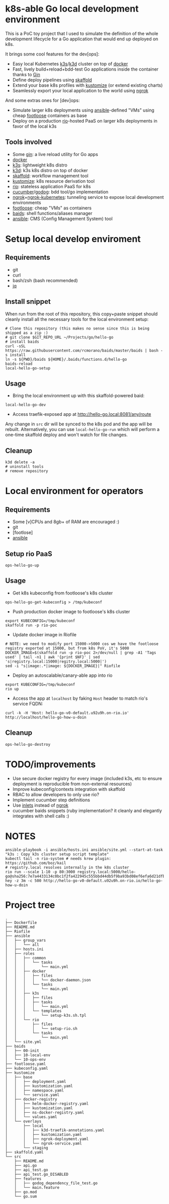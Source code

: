# k8s-able Go local development environment

This is a PoC toy project that I used to simulate the definition of the whole development lifecycle for a Go application that would end up deployed on k8s.

It brings some cool features for the dev[ops]:

* Easy local Kubernetes [k3s]/[k3d] cluster on top of [docker]
* Fast, lively build+reload+bdd-test Go applications inside the container thanks to [Gin]
* Define deploy pipelines using [skaffold]
* Extend your base k8s profiles with [kustomize] (or extend existing charts)
* Seamlessly export your local application to the world using [ngrok]

And some extras ones for [dev]ops:

* Simulate larger k8s deployments using [ansible]-defined "VMs" using cheap [footloose] containers as base
* Deploy on a production [rio]-hosted PaaS on larger k8s deployments in favor of the local k3s

## Tools involved

* Some [gin]: a live reload utility for Go apps
* [docker]
* [k3s]: lightweight k8s distro
* [k3d]: k3s k8s distro on top of docker
* [skaffold]: workflow management tool
* [kustomize]: k8s resource derivation tool
* [rio]: stateless application PaaS for k8s
* [cucumber]/[godog]: bdd tool/go implementation
* [ngrok]+[ngrok-kubernetes]: tunneling service to expose local development environments
* [footloose]: cheap "VMs" as containers
* [baids]: shell functions/aliases manager
* [ansible]: CMS (Config Management System) tool

# Setup local develop enviroment

## Requirements

* git
* curl
* bash/zsh (bash recommended)
* [jq]

## Install snippet

When run from the root of this repository, this copy+paste snippet should cleanly install all the necessary tools for the local environment setup:

```
# Clone this repository (this makes no sense since this is being shipped as a zip :)
# git clone $GIT_REPO_URL ~/Projects/go/hello-go
# install baids
curl -sSL https://raw.githubusercontent.com/rcmorano/baids/master/baids | bash -s install
ln -s ${PWD}/baids ${HOME}/.baids/functions.d/hello-go
baids-reload
local-hello-go-setup
```

## Usage

* Bring the local environment up with this skaffold-powered baid: 
```
local-hello-go-dev
```
* Access traefik-exposed app at http://hello-go.local:8081/any/route

Any change in `src` dir will be synced to the k8s pod and the app will be rebuilt. Alternatively, you can use `local-hello-go-run` which will perform a one-time skaffold deploy and won't watch for file changes. 

## Cleanup

```
k3d delete -a
# uninstall tools
# remove repository
```

# Local environment for operators 

## Requirements

* Some [v]CPUs and 8gb+ of RAM are encouraged :)
* git
* [footlose]
* [ansible]

## Setup rio PaaS

```
ops-hello-go-up
```

## Usage

* Get k8s kubeconfig from footloose's k8s cluster
```
ops-hello-go-get-kubeconfig > /tmp/kubeconf
```
* Push production docker image to footloose's k8s cluster
```
export KUBECONFIG=/tmp/kubeconf
skaffold run -p rio-poc
```
* Update docker image in Riofile
```
# NOTE: we need to modify port 15000->5000 cos we have the footloose registry exported at 15000, but from k8s PoV, it's 5000
DOCKER_IMAGE=$(skaffold run -p rio-poc 2>/dev/null | grep -A1 'Tags used' | tail -n1 | awk '{print $NF}' | sed 's|registry.local:15000|regitry.local:5000|')
sed -i "s|image:.*|image: ${DOCKER_IMAGE}|" Riofile
```
* Deploy an autoscalable/canary-able app into rio
```
export KUBECONFIG=/tmp/kubeconf
rio up 
```
* Access the app at `localhost` by faking `Host` header to match rio's service FQDN:
```
curl -k -H 'Host: hello-go-v0-default.u92u9h.on-rio.io' http://localhost/hello-go-how-u-doin
```

## Cleanup

```
ops-hello-go-destroy
```

# TODO/improvements

* Use secure docker registry for every image (included k3s, etc to ensure deployment is reproducible from non-external resources)
* Improve kubeconfig/contexts integration with skaffold
* RBAC to allow developers to only use rio?
* Implement cucumber step definitions
* Use [inlets] instead of [ngrok]
* cucumber baids snippets (ruby implementation? it cleanly and elegantly integrates with shell calls :)

# NOTES

```
ansible-playbook -i ansible/hosts.ini ansible/site.yml --start-at-task "k3s : Copy k3s cluster setup script template"
kubectl tail -n rio-system # needs krew plugin: https://github.com/boz/kail
# registry.local resolves internally in the k8s cluster
rio run --scale 1-10 -p 80:3000 registry.local:5000/hello-go@sha256:7e7a4433134c0bc1f2fa422945c555bbd44db5f9ba93bd08ef6efa6d21dfbcce
hey -z 3m -c 500 http://hello-go-v0-default.u92u9h.on-rio.io/hello-go-how-u-doin
```

# Project tree

```
.
├── Dockerfile
├── README.md
├── Riofile
├── ansible
│   ├── group_vars
│   │   └── all
│   ├── hosts.ini
│   ├── roles
│   │   ├── common
│   │   │   └── tasks
│   │   │       └── main.yml
│   │   ├── docker
│   │   │   ├── files
│   │   │   │   └── docker-daemon.json
│   │   │   └── tasks
│   │   │       └── main.yml
│   │   ├── k3s
│   │   │   ├── files
│   │   │   ├── tasks
│   │   │   │   └── main.yml
│   │   │   └── templates
│   │   │       └── setup-k3s.sh.tpl
│   │   └── rio
│   │       ├── files
│   │       │   └── setup-rio.sh
│   │       └── tasks
│   │           └── main.yml
│   └── site.yml
├── baids
│   ├── 00-init
│   ├── 10-local-env
│   └── 10-ops-env
├── footloose.yaml
├── kubeconfig.yaml
├── kustomize
│   ├── base
│   │   ├── deployment.yaml
│   │   ├── kustomization.yaml
│   │   ├── namespace.yaml
│   │   └── service.yaml
│   ├── docker-registry
│   │   ├── helm-docker-registry.yaml
│   │   ├── kustomization.yaml
│   │   ├── ns-docker-registry.yaml
│   │   └── values.yaml
│   └── overlays
│       ├── local
│       │   ├── k3d-traefik-annotations.yaml
│       │   ├── kustomization.yaml
│       │   ├── ngrok-deployment.yaml
│       │   └── ngrok-service.yaml
│       └── staging
├── skaffold.yaml
└── src
    ├── README.md
    ├── api.go
    ├── api_test.go
    ├── api_test.go_DISABLED
    ├── features
    │   ├── godog_dependency_file_test.go
    │   └── main.feature
    ├── go.mod
    └── go.sum
```

[baids]: https://github.com/rcmorano/baids
[skaffold]: https://skaffold.dev/
[k3d]: https://github.com/rancher/k3d
[k3s]: https://k3s.io/
[kustomize]: https://kustomize.io/
[rio]: https://github.com/rancher/rio
[cucumber]: https://cucumber.io/
[godog]: https://github.com/cucumber/godog
[ngrok]: https://ngrok.com/
[ngrok-kubernetes]: https://github.com/abhirockzz/ngrok-kubernetes
[docker]: https://www.docker.com/
[footloose]: https://github.com/weaveworks/footloose
[jq]: https://stedolan.github.io/jq/
[inlets]: https://github.com/inlets/inlets
[ansible]: https://www.ansible.com/
[Riofile]: https://github.com/rancher/rio/blob/master/docs/riofile.md
[gin]: https://github.com/codegangsta/gin
